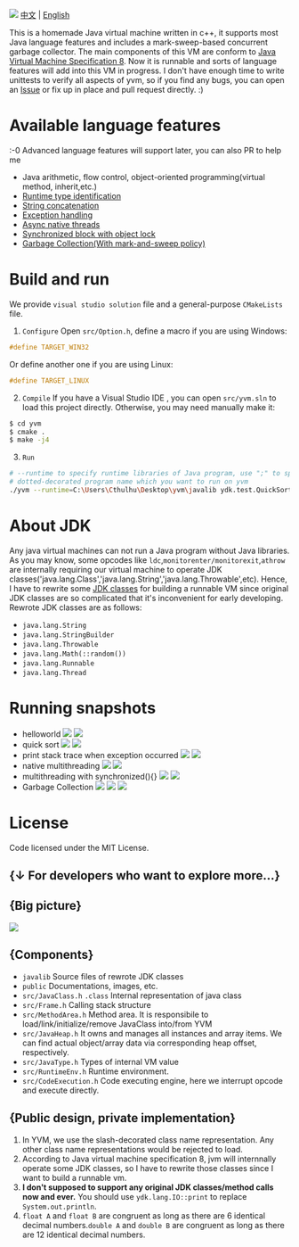 ![](./public/banner.jpg)
[中文](https://github.com/racaljk/yvm/blob/master/README.md) | [English](https://github.com/racaljk/yvm/blob/master/README.EN.md)

This is a homemade Java virtual machine written in c++, it supports most Java language features and includes a mark-sweep-based concurrent garbage collector. The main components of this VM are conform to [Java Virtual Machine Specification 8](https://docs.oracle.com/javase/specs/jvms/se8/jvms8.pdf). Now it is runnable and sorts of language features will add into this VM in progress. I don't have enough time to write unittests to verify all aspects of yvm, so if you find any bugs, you can open an [Issue](https://github.com/racaljk/yvm/issues/new) or fix up in place and pull request directly. :)

# Available language features
:-0 Advanced language features will support later, you can also PR to help me
+ Java arithmetic, flow control, object-oriented programming(virtual method, inherit,etc.)
+ [Runtime type identification](./javalib_src/ydk/test/InstanceofTest.java)
+ [String concatenation](./javalib_src/ydk/test/StringConcatenation.java)
+ [Exception handling](./javalib_src/ydk/test/ThrowExceptionTest.java)
+ [Async native threads](./javalib_src/ydk/test/CreateAsyncThreadsTest.java)
+ [Synchronized block with object lock](./javalib_src/ydk/test/SynchronizedBlockTest.java)
+ [Garbage Collection(With mark-and-sweep policy)](./javalib_src/ydk/test/GCTest.java)

# Build and run
We provide `visual studio solution` file and a general-purpose `CMakeLists` file.
1. `Configure`
Open `src/Option.h`, define a macro if you are using Windows:
```cpp
#define TARGET_WIN32
```
Or define another one if you are using Linux:
```cpp
#define TARGET_LINUX
```
2. `Compile` If you have a Visual Studio IDE , you can open `src/yvm.sln` to load this project directly. Otherwise, you may need manually make it:
```bash
$ cd yvm
$ cmake .
$ make -j4
```
3. `Run`
```bash
# --runtime to specify runtime libraries of Java program, use ";" to split multi paths
# dotted-decorated program name which you want to run on yvm
./yvm --runtime=C:\Users\Cthulhu\Desktop\yvm\javalib ydk.test.QuickSort
```

# About JDK
Any java virtual machines can not run a Java program without Java libraries. As you may know, some opcodes like `ldc`,`monitorenter/monitorexit`,`athrow` are internally requiring our virtual machine to operate JDK classes('java.lang.Class','java.lang.String','java.lang.Throwable',etc). Hence, I have to rewrite some [JDK classes](javalib_src) for building a runnable VM since original JDK classes are so complicated that it's inconvenient for early developing.
Rewrote JDK classes are as follows:
+ `java.lang.String`
+ `java.lang.StringBuilder`
+ `java.lang.Throwable`
+ `java.lang.Math(::random())`
+ `java.lang.Runnable`
+ `java.lang.Thread`

# Running snapshots
+ helloworld
![](./public/hw.png)
![](./public/helloworld.png)
+ quick sort
![](./public/quicksort_java.png)
![](./public/quicksort_console.png)
+ print stack trace when exception occurred
![](./public/stj.png)
![](./public/stc.png)
+ native multithreading
![](./public/without_synchronized_java.png)
![](./public/without_synchronized_console.png)
+ multithreading with synchronized(){}
![](./public/synchronized_java.png)
![](./public/synchronized_console.png)
+ Garbage Collection
![](./public/gc_java.png)
![](./public/gc_console.png)
![](./public/gc_sampling_2.png)
# License
Code licensed under the MIT License.


{↓ For developers who want to explore more...}
---
## {Big picture}
![](./public/arch.png)

## {Components}
+ `javalib` Source files of rewrote JDK classes
+ `public` Documentations, images, etc.
+ `src/JavaClass.h` `.class` Internal representation of java class
+ `src/Frame.h` Calling stack structure
+ `src/MethodArea.h` Method area. It is responsibile to load/link/initialize/remove JavaClass into/from YVM
+ `src/JavaHeap.h` It owns and manages all instances and array items. We can find actual object/array data via corresponding heap offset, respectively.
+ `src/JavaType.h` Types of internal VM value
+ `src/RuntimeEnv.h` Runtime environment.
+ `src/CodeExecution.h` Code executing engine, here we interrupt opcode and execute directly.

## {Public design, private implementation}
1. In YVM, we use the slash-decorated class name representation. Any other class name representations would be rejected to load.
2. According to Java virtual machine specification 8, jvm will internnally operate some JDK classes, so I have to rewrite those classes since I want to build a runnable vm.
3. **I don't supposed to support any original JDK classes/method calls now and ever.** You should use `ydk.lang.IO::print` to replace `System.out.println`.
4. `float A` and `float B` are congruent as long as there are 6 identical decimal numbers.`double A` and `double B` are congruent as long as there are 12 identical decimal numbers.
